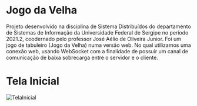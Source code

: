 # Jogo da Velha
Projeto desenvolvido na disciplina de Sistema Distribuídos do departamento de Sistemas de Informação da Universidade Federal de Sergipe no período 2021.2, coodernado pelo professor José Aélio de Oliveira Junior. 
Foi um jogo de tabuleiro (Jogo da Velha) numa versão web. No qual utilizamos uma conexão web, usando WebSocket com a finalidade de possuir um canal de comunicação de baixa sobrecarga entre o servidor e o cliente.

# Tela Inicial
![TelaInicial](https://user-images.githubusercontent.com/47065396/170369056-488dd351-40d3-4a2d-917c-d92fd4dd99dd.png)
